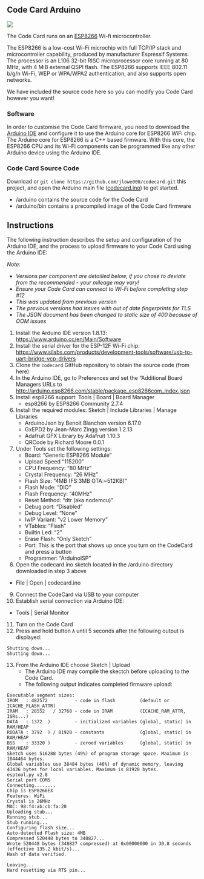 ## Code Card Arduino
![](images/arduino.png)

The Code Card runs on an [ESP8266](https://en.wikipedia.org/wiki/ESP8266) Wi-fi microcontroller.  

The ESP8266 is a low-cost Wi-Fi microchip with full TCP/IP stack and microcontroller capability, produced by manufacturer Espressif Systems.  
The processor is an L106 32-bit RISC microprocessor core running at 80 MHz, with 4 MiB external QSPI flash. The ESP8266 supports IEEE 802.11 b/g/n Wi-Fi, WEP or WPA/WPA2 authentication, and also supports open networks.  

We have included the source code here so you can modify you Code Card however you want!  

### Software
In order to customise the Code Card firmware, you need to download the [Arduino IDE](https://www.arduino.cc/en/Main/Software) and configure it to use the Arduino core for ESP8266 WiFi chip.  
The Arduino core for ESP8266 is a C++ based firmware. With this core, the ESP8266 CPU and its Wi-Fi components can be programmed like any other Arduino device using the Arduino IDE.  

### Code Card Source Code
Download or `git clone https://github.com/jlowe000/codecard.git` this project, and open the Arduino main file ([codecard.ino](https://github.com/jlowe000/codecard/blob/master/arduino/codecard/codecard.ino)) to get started.

- /arduino contains the source code for the Code Card
- /arduino/bin contains a precompiled image of the Code Card firmware

## Instructions
The following instruction describes the setup and configuration of the Arduino IDE, and the process to upload firmware to your Code Card using the Arduino IDE:

*Note:*
- *Versions per component are detailled below, if you chose to deviate from the recommended - your mileage may vary!*
- *Ensure your Code Card can connect to Wi-Fi before completing step #12*
- *This was updated from previous version*
- *The previous versions had issues with out of date fingerprints for TLS*
- *The JSON document has been changed to static size of 400 because of OOM issues*

1. Install the Arduino IDE version 1.8.13: https://www.arduino.cc/en/Main/Software
2. Install the serial driver for the ESP-12F Wi-Fi chip: https://www.silabs.com/products/development-tools/software/usb-to-uart-bridge-vcp-drivers
3. Clone the `codecard` GitHub repository to obtain the source code (from here)
4. In the Arduino IDE, go to Preferences and set the “Additional Board Managers URLs to http://arduino.esp8266.com/stable/package_esp8266com_index.json
5. Install esp8266 support: Tools | Board | Board Manager
   - esp8266 by ESP8266 Community 2.7.4
6. Install the required modules: Sketch | Include Libraries | Manage Libraries
   - ArduinoJson by Benoit Blanchon version 6.17.0
   - GxEPD2 by Jean-Marc Zingg version 1.2.13
   - Adafruit GFX Library by Adafruit 1.10.3
   - QRCode by Richard Moore 0.0.1
7. Under Tools set the following settings:
   - Board: “Generic ESP8266 Module”
   - Upload Speed “115200”
   - CPU Frequency: “80 MHz”
   - Crystal Frequency: “26 MHz”
   - Flash Size: “4MB (FS:3MB OTA:~512KB)”
   - Flash Mode: “DIO”
   - Flash Frequency: “40MHz”
   - Reset Method: “dtr (aka nodemcu)”
   - Debug port: “Disabled”
   - Debug Level: “None”
   - IwIP Variant: “v2 Lower Memory”
   - VTables: “Flash”
   - Builtin Led: “2”
   - Erase Flash: “Only Sketch”
   - Port: This is the port that shows up once you turn on the CodeCard and press a button
   - Programmer: “ArduinoISP”
8.  Open the codecard.ino sketch located in the /arduino directory downloaded in step 3 above
   - File | Open | codecard.ino
9. Connect the CodeCard via USB to your computer
10. Establish serial connection via Arduino IDE:
   - Tools | Serial Monitor
11. Turn on the Code Card
12. Press and hold button `A` until 5 seconds after the following output is displayed:
```
Shutting down...
Shutting down...
```
13. From the Arduino IDE choose Sketch | Upload
    - The Arduino IDE may compile the skectch before uploading to the Code Card.
    - The following output indicates completed firmware upload:
```
Executable segment sizes:
IROM   : 482572          - code in flash         (default or ICACHE_FLASH_ATTR) 
IRAM   : 28552   / 32768 - code in IRAM          (ICACHE_RAM_ATTR, ISRs...) 
DATA   : 1372  )         - initialized variables (global, static) in RAM/HEAP 
RODATA : 3792  ) / 81920 - constants             (global, static) in RAM/HEAP 
BSS    : 33320 )         - zeroed variables      (global, static) in RAM/HEAP 
Sketch uses 516288 bytes (49%) of program storage space. Maximum is 1044464 bytes.
Global variables use 38484 bytes (46%) of dynamic memory, leaving 43436 bytes for local variables. Maximum is 81920 bytes.
esptool.py v2.8
Serial port COM5
Connecting........
Chip is ESP8266EX
Features: WiFi
Crystal is 26MHz
MAC: 98:f4:ab:cb:fa:20
Uploading stub...
Running stub...
Stub running...
Configuring flash size...
Auto-detected Flash size: 4MB
Compressed 520448 bytes to 348827...
Wrote 520448 bytes (348827 compressed) at 0x00000000 in 30.8 seconds (effective 135.2 kbit/s)...
Hash of data verified.

Leaving...
Hard resetting via RTS pin...
```
